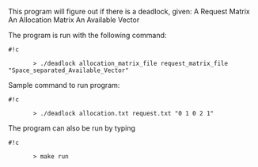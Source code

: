 This program will figure out if there is a deadlock, given:
	A Request Matrix
	An Allocation Matrix
	An Available Vector
	
The program is run with the following command:

```
#!c

       > ./deadlock allocation_matrix_file request_matrix_file "Space_separated_Available_Vector"
```

	
Sample command to run program:
	
```
#!c

       > ./deadlock allocation.txt request.txt "0 1 0 2 1"
```


The program can also be run by typing
	
```
#!c

       > make run
```